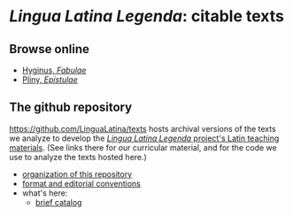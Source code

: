 

#  *Lingua Latina Legenda*: citable texts


## Browse online


- [Hyginus, *Fabulae*](./browsable/hyginus/toc/)
- [Pliny, *Epistulae*](./browsable/pliny/toc/)



## The github repository

<https://github.com/LinguaLatina/texts> hosts archival versions of the texts we analyze to develop the [*Lingua Latina Legenda* project's Latin teaching materials](https://lingualatina.github.io/).  (See links there for our curricular material, and for the code we use to analyze the texts hosted here.)

- [organization of this repository](./files/)
- [format and editorial conventions](./formats/)
- what's here:
    - [brief catalog](./catalog/)
